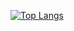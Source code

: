 [![Top Langs](https://github-readme-stats.vercel.app/api/top-langs/?username=anuraghazra)](https://github.com/tahirfreelancer/github-readme-stats)
